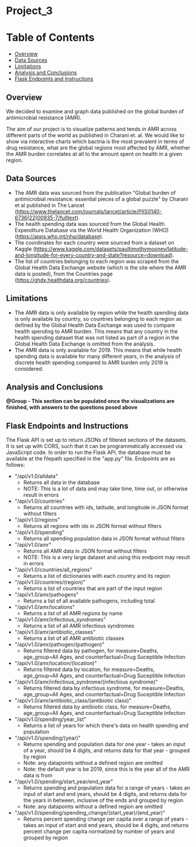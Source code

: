 # Project_3

# Table of Contents
* [Overview](#overview)
* [Data Sources](#data-sources)
* [Limitations](#limitations)
* [Analysis and Conclusions](#analysis-and-conclusions)
* [Flask Endpoints and Instructions](#flask-endpoints-and-instructions)

## Overview

We decided to examine and graph data published on the global burden of antimicrobial resistance (AMR). 

The aim of our project is to visualize patterns and tends in AMR across different parts of the world as published in Charani et. al. We would like to show via interactive charts which bactria is the most prevalent in terms of drug resistance, what are the global regions most affected by AMR, whether the AMR burden correlates at all to the amount spent on health in a given region.

## Data Sources
* The AMR data was sourced from the publication "Global burden of antimicrobial resistance: essential pieces of a global puzzle" by Charani et al published in The Lancet (https://www.thelancet.com/journals/lancet/article/PIIS0140-6736(22)00935-7/fulltext). 
* The health spending data was sourced from the Global Health Expenditure Database via the World Health Organization (WHO) (https://apps.who.int/nha/database). 
* The coordinates for each country were sourced from a dataset on Kaggle (https://www.kaggle.com/datasets/paultimothymooney/latitude-and-longitude-for-every-country-and-state?resource=download). 
* The list of countries belonging to each region was scraped from the Global Health Data Exchange website (which is the site where the AMR data is posted), from the Countries page (https://ghdx.healthdata.org/countries). 

## Limitations
* The AMR data is only available by region while the health spending data is only available by country, so countries belonging to each region as defined by the Global Health Data Exchange was used to compare health spending to AMR burden. This means that any country in the health spending dataset that was not listed as part of a region in the Global Health Data Exchange is omitted from the analysis. 
* The AMR data is only available for 2019. This means that while health spending data is available for many different years, in the analysis of discrete health spending compared to AMR burden only 2019 is considered. 

## Analysis and Conclusions
**@Group - This section can be populated once the visualizations are finished, with answers to the questions posed above**

## Flask Endpoints and Instructions
The Flask API is set up to return JSONs of filtered sections of the datasets. It is set up with CORS, such that it can be programmatically accessed via JavaScript code. In order to run the Flask API, the database must be available at the filepath specified in the "app.py" file. Endpoints are as follows:
* "/api/v1.0/alldata" 
    * Returns all data in the database
    * NOTE: This is a lot of data and may take time, time out, or otherwise result in errors
* "/api/v1.0/countries"
    * Returns all countries with ids, latitude, and longitude in JSON format without filters
* "/api/v1.0/regions"
    * Returns all regions with ids in JSON format without filters
* "/api/v1.0/spending"
    * Returns all spending population data in JSON format without filters
* "/api/v1.0/amr"
    * Returns all AMR data in JSON format without filters
    * NOTE: This is a very large dataset and using this endpoint may result in errors
* "/api/v1.0/countries/all_regions"
    * Returns a list of dictionaries with each country and its region
* "/api/v1.0/countries/(region)"
    * Returns a list of countries that are part of the input region
* "/api/v1.0/amr/pathogens"
    * Returns a list of all available pathogens, including total
* "/api/v1.0/amr/locations"
    * Returns a list of all AMR regions by name
* "/api/v1.0/amr/infectious_syndromes"
    * Returns a list of all AMR infectious syndromes
* "/api/v1.0/amr/antibiotic_classes"
    * Returns a list of all AMR antibiotic classes
* "/api/v1.0/amr/pathogen/(pathogen)"
    * Returns filtered data by pathogen, for measure=Deaths, age_group=All Ages, and counterfactual=Drug Suceptible Infection
* "/api/v1.0/amr/location/(location)"
    * Returns filtered data by location, for measure=Deaths, age_group=All Ages, and counterfactual=Drug Suceptible Infection
* "/api/v1.0/amr/infectious_syndrome/(infectious syndrome)"
    * Returns filtered data by infectious syndrome, for measure=Deaths, age_group=All Ages, and counterfactual=Drug Suceptible Infection
* "/api/v1.0/amr/antibiotic_class/(antibiotic class)"
    * Returns filtered data by antibiotic class, for measure=Deaths, age_group=All Ages, and counterfactual=Drug Suceptible Infection
* "/api/v1.0/spending/year_list"
    * Returns a list of years for which there's data on health spending and population
* "/api/v1.0/spending/(year)"
    * Returns spending and population data for one year - takes an input of a year, should be 4 digits, and returns data for that year - grouped by region
    * Note: any datapoints without a defined region are omitted
    * Note: the default year is be 2019, since this is the year all of the AMR data is from
* "/api/v1.0/spending/start_year/end_year"
    * Returns spending and population data for a range of years - takes an input of start and end years, should be 4 digits, and returns data for the years in between, inclusive of the ends and grouped by region
    * Note: any datapoints without a defined region are omitted
* "/api/v1.0/spending/spending_change/(start_year)/(end_year)"
    * Returns percent spending change per capita over a range of years - takes an input of start and end years, should be 4 digits, and returns percent change per capita normalized by number of years and grouped by region